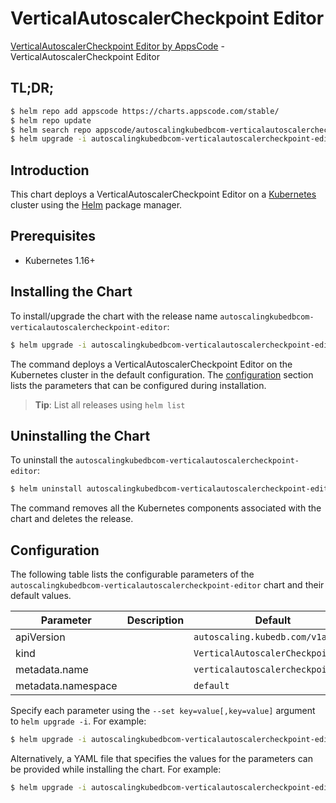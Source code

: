 # VerticalAutoscalerCheckpoint Editor

[VerticalAutoscalerCheckpoint Editor by AppsCode](https://byte.builders) - VerticalAutoscalerCheckpoint Editor

## TL;DR;

```bash
$ helm repo add appscode https://charts.appscode.com/stable/
$ helm repo update
$ helm search repo appscode/autoscalingkubedbcom-verticalautoscalercheckpoint-editor --version=v0.25.0
$ helm upgrade -i autoscalingkubedbcom-verticalautoscalercheckpoint-editor appscode/autoscalingkubedbcom-verticalautoscalercheckpoint-editor -n default --create-namespace --version=v0.25.0
```

## Introduction

This chart deploys a VerticalAutoscalerCheckpoint Editor on a [Kubernetes](http://kubernetes.io) cluster using the [Helm](https://helm.sh) package manager.

## Prerequisites

- Kubernetes 1.16+

## Installing the Chart

To install/upgrade the chart with the release name `autoscalingkubedbcom-verticalautoscalercheckpoint-editor`:

```bash
$ helm upgrade -i autoscalingkubedbcom-verticalautoscalercheckpoint-editor appscode/autoscalingkubedbcom-verticalautoscalercheckpoint-editor -n default --create-namespace --version=v0.25.0
```

The command deploys a VerticalAutoscalerCheckpoint Editor on the Kubernetes cluster in the default configuration. The [configuration](#configuration) section lists the parameters that can be configured during installation.

> **Tip**: List all releases using `helm list`

## Uninstalling the Chart

To uninstall the `autoscalingkubedbcom-verticalautoscalercheckpoint-editor`:

```bash
$ helm uninstall autoscalingkubedbcom-verticalautoscalercheckpoint-editor -n default
```

The command removes all the Kubernetes components associated with the chart and deletes the release.

## Configuration

The following table lists the configurable parameters of the `autoscalingkubedbcom-verticalautoscalercheckpoint-editor` chart and their default values.

|     Parameter      | Description |                   Default                    |
|--------------------|-------------|----------------------------------------------|
| apiVersion         |             | <code>autoscaling.kubedb.com/v1alpha1</code> |
| kind               |             | <code>VerticalAutoscalerCheckpoint</code>    |
| metadata.name      |             | <code>verticalautoscalercheckpoint</code>    |
| metadata.namespace |             | <code>default</code>                         |


Specify each parameter using the `--set key=value[,key=value]` argument to `helm upgrade -i`. For example:

```bash
$ helm upgrade -i autoscalingkubedbcom-verticalautoscalercheckpoint-editor appscode/autoscalingkubedbcom-verticalautoscalercheckpoint-editor -n default --create-namespace --version=v0.25.0 --set apiVersion=autoscaling.kubedb.com/v1alpha1
```

Alternatively, a YAML file that specifies the values for the parameters can be provided while
installing the chart. For example:

```bash
$ helm upgrade -i autoscalingkubedbcom-verticalautoscalercheckpoint-editor appscode/autoscalingkubedbcom-verticalautoscalercheckpoint-editor -n default --create-namespace --version=v0.25.0 --values values.yaml
```
